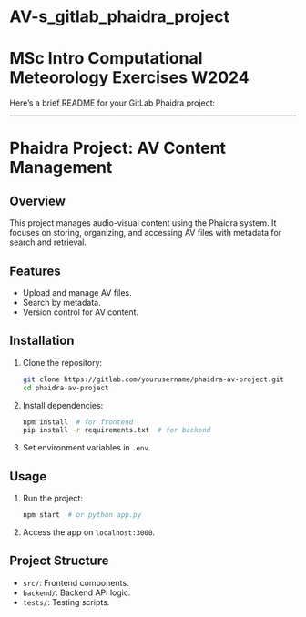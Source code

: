 # AV-s_gitlab_phaidra_project
# MSc Intro Computational Meteorology Exercises W2024

Here’s a brief README for your GitLab Phaidra project:

---

# Phaidra Project: AV Content Management

## Overview
This project manages audio-visual content using the Phaidra system. It focuses on storing, organizing, and accessing AV files with metadata for search and retrieval.

## Features
- Upload and manage AV files.
- Search by metadata.
- Version control for AV content.
  
## Installation

1. Clone the repository:
   ```bash
   git clone https://gitlab.com/yourusername/phaidra-av-project.git
   cd phaidra-av-project
   ```

2. Install dependencies:
   ```bash
   npm install  # for frontend
   pip install -r requirements.txt  # for backend
   ```

3. Set environment variables in `.env`.

## Usage

1. Run the project:
   ```bash
   npm start  # or python app.py
   ```

2. Access the app on `localhost:3000`.

## Project Structure
- `src/`: Frontend components.
- `backend/`: Backend API logic.
- `tests/`: Testing scripts.

